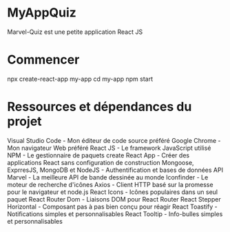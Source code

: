 # MyAppQuiz
Marvel-Quiz est une petite application React JS
# Commencer
npx create-react-app my-app
cd my-app
npm start
# Ressources et dépendances du projet
Visual Studio Code - Mon éditeur de code source préféré
Google Chrome - Mon navigateur Web préféré
React JS - Le framework JavaScript utilisé
NPM - Le gestionnaire de paquets
create React App - Créer des applications React sans configuration de construction
Mongoose, ExprresJS, MongoDB et NodeJS - Authentification et bases de données
API Marvel - La meilleure API de bande dessinée au monde
Iconfinder - Le moteur de recherche d'icônes
Axios - Client HTTP basé sur la promesse pour le navigateur et node.js
React Icons - Icônes populaires dans un seul paquet
React Router Dom - Liaisons DOM pour React Router
React Stepper Horizontal - Composant pas à pas bien conçu pour réagir
React Toastify - Notifications simples et personnalisables
React Tooltip - Info-bulles simples et personnalisables
